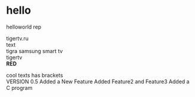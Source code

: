 # hello
helloworld rep



tigertv.ru<br/>
text<br/>
tigra samsung smart tv<br/>
tigertv<br/>
<b>RED</b>

cool texts has brackets<br/>
VERSION 0.5
Added a New Feature
Added Feature2 and Feature3
Added a C program
